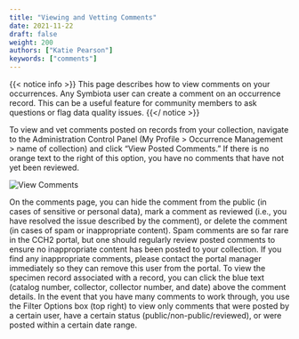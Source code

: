 ```yaml
---
title: "Viewing and Vetting Comments"
date: 2021-11-22
draft: false
weight: 200
authors: ["Katie Pearson"]
keywords: ["comments"]
---
```


{{< notice info >}}
  This page describes how to view comments on your occurrences. Any Symbiota user can create a comment on an occurrence record. This can be a useful feature for community members to ask questions or flag data quality issues.
{{</ notice >}}

To view and vet comments posted on records from your collection, navigate to the Administration Control Panel (My Profile > Occurrence Management > name of collection) and click “View Posted Comments.” If there is no orange text to the right of this option, you have no comments that have not yet been reviewed.

![View Comments](/symbiota-docs/images/examplecomments.png)

On the comments page, you can hide the comment from the public (in cases of sensitive or personal data), mark a comment as reviewed (i.e., you have resolved the issue described by the comment), or delete the comment (in cases of spam or inappropriate content). Spam comments are so far rare in the CCH2 portal, but one should regularly review posted comments to ensure no inappropriate content has been posted to your collection. If you find any inappropriate comments, please contact the portal manager immediately so they can remove this user from the portal. To view the specimen record associated with a record, you can click the blue text (catalog number, collector, collector number, and date) above the comment details.
In the event that you have many comments to work through, you use the Filter Options box (top right) to view only comments that were posted by a certain user, have a certain status (public/non-public/reviewed), or were posted within a certain date range.
